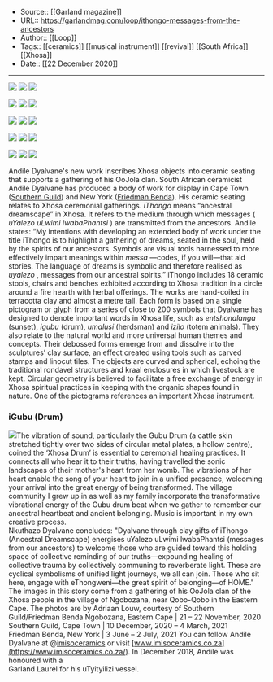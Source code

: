 ﻿
  * Source:: [[Garland magazine]]
  * URL:: https://garlandmag.com/loop/ithongo-messages-from-the-ancestors
  * Author:: [[Loop]]
  * Tags:: [[ceramics]] [[musical instrument]] [[revival]] [[South Africa]] [[Xhosa]]
  * Date:: [[22 December 2020]]


* * *
[![](https://garlandmag.com/wp-content/uploads/2020/12/AndileDyalvane_iThongo_2020_EasternCape_Cr.AdriaanLouwSGuildFriedmanBenda.76.LR_-1024x684.jpg)](https://garlandmag.com/wp-content/uploads/2020/12/AndileDyalvane_iThongo_2020_EasternCape_Cr.AdriaanLouwSGuildFriedmanBenda.76.LR_.jpg)
[![](https://garlandmag.com/wp-content/uploads/2020/12/AndileDyalvane_iThongo_2020_EasternCape_Cr.AdriaanLouwSGuildFriedmanBenda.105.LR_-1024x684.jpg)](https://garlandmag.com/wp-content/uploads/2020/12/AndileDyalvane_iThongo_2020_EasternCape_Cr.AdriaanLouwSGuildFriedmanBenda.105.LR_.jpg)
[![](https://garlandmag.com/wp-content/uploads/2020/12/AndileDyalvane_iThongo_2020_EasternCape_Cr.AdriaanLouwSGuildFriedmanBenda.163.LR_-1024x682.jpg)](https://garlandmag.com/wp-content/uploads/2020/12/AndileDyalvane_iThongo_2020_EasternCape_Cr.AdriaanLouwSGuildFriedmanBenda.163.LR_.jpg)
  

[![](https://garlandmag.com/wp-content/uploads/2020/12/AndileDyalvane_iThongo_2020_EasternCape_Cr.AdriaanLouwSGuildFriedmanBenda.53.LR_-1024x684.jpg)](https://garlandmag.com/wp-content/uploads/2020/12/AndileDyalvane_iThongo_2020_EasternCape_Cr.AdriaanLouwSGuildFriedmanBenda.53.LR_.jpg)
[![](https://garlandmag.com/wp-content/uploads/2020/12/AndileDyalvane_iThongo_2020_EasternCape_Cr.AdriaanLouwSGuildFriedmanBenda.55.LR_-1024x684.jpg)](https://garlandmag.com/wp-content/uploads/2020/12/AndileDyalvane_iThongo_2020_EasternCape_Cr.AdriaanLouwSGuildFriedmanBenda.55.LR_.jpg)
[![](https://garlandmag.com/wp-content/uploads/2020/12/AndileDyalvane_iThongo_2020_EasternCape_Cr.AdriaanLouwSGuildFriedmanBenda.44.LR_-1024x684.jpg)](https://garlandmag.com/wp-content/uploads/2020/12/AndileDyalvane_iThongo_2020_EasternCape_Cr.AdriaanLouwSGuildFriedmanBenda.44.LR_.jpg)
  

[![](https://garlandmag.com/wp-content/uploads/2020/12/AndileDyalvane_iThongo_2020_EasternCape_Cr.AdriaanLouwSGuildFriedmanBenda.05.LR_-684x1024.jpg)](https://garlandmag.com/wp-content/uploads/2020/12/AndileDyalvane_iThongo_2020_EasternCape_Cr.AdriaanLouwSGuildFriedmanBenda.05.LR_.jpg)
[![](https://garlandmag.com/wp-content/uploads/2020/12/AndileDyalvane_iThongo_2020_EasternCape_Cr.AdriaanLouwSGuildFriedmanBenda.121.LR_-1024x684.jpg)](https://garlandmag.com/wp-content/uploads/2020/12/AndileDyalvane_iThongo_2020_EasternCape_Cr.AdriaanLouwSGuildFriedmanBenda.121.LR_.jpg)
[![](https://garlandmag.com/wp-content/uploads/2020/12/AndileDyalvane_iThongo_2020_EasternCape_Cr.AdriaanLouwSGuildFriedmanBenda.110.LR_-684x1024.jpg)](https://garlandmag.com/wp-content/uploads/2020/12/AndileDyalvane_iThongo_2020_EasternCape_Cr.AdriaanLouwSGuildFriedmanBenda.110.LR_.jpg)
  

[![](https://garlandmag.com/wp-content/uploads/2020/12/AndileDyalvane_iThongo_2020_EasternCape_Cr.AdriaanLouwSGuildFriedmanBenda.133.LR_-846x1024.jpg)](https://garlandmag.com/wp-content/uploads/2020/12/AndileDyalvane_iThongo_2020_EasternCape_Cr.AdriaanLouwSGuildFriedmanBenda.133.LR_.jpg)
[![](https://garlandmag.com/wp-content/uploads/2020/12/AndileDyalvane_iThongo_2020_EasternCape_Cr.AdriaanLouwSGuildFriedmanBenda.131.LR_.jpg)](https://garlandmag.com/wp-content/uploads/2020/12/AndileDyalvane_iThongo_2020_EasternCape_Cr.AdriaanLouwSGuildFriedmanBenda.131.LR_.jpg)
[![](https://garlandmag.com/wp-content/uploads/2020/12/AndileDyalvane_iThongo_2020_EasternCape_Cr.AdriaanLouwSGuildFriedmanBenda.45.LR_-1024x684.jpg)](https://garlandmag.com/wp-content/uploads/2020/12/AndileDyalvane_iThongo_2020_EasternCape_Cr.AdriaanLouwSGuildFriedmanBenda.45.LR_.jpg)
  

[![](https://garlandmag.com/wp-content/uploads/2020/12/AndileDyalvane_iThongo_2020_EasternCape_Cr.AdriaanLouwSGuildFriedmanBenda.91.LR_-684x1024.jpg)](https://garlandmag.com/wp-content/uploads/2020/12/AndileDyalvane_iThongo_2020_EasternCape_Cr.AdriaanLouwSGuildFriedmanBenda.91.LR_.jpg)
[![](https://garlandmag.com/wp-content/uploads/2020/12/AndileDyalvane_iThongo_2020_EasternCape_Cr.AdriaanLouwSGuildFriedmanBenda.32.LR_-684x1024.jpg)](https://garlandmag.com/wp-content/uploads/2020/12/AndileDyalvane_iThongo_2020_EasternCape_Cr.AdriaanLouwSGuildFriedmanBenda.32.LR_.jpg)
[![](https://garlandmag.com/wp-content/uploads/2020/12/AndileDyalvane_iThongo_2020_EasternCape_Cr.AdriaanLouwSGuildFriedmanBenda.153.LR_-684x1024.jpg)](https://garlandmag.com/wp-content/uploads/2020/12/AndileDyalvane_iThongo_2020_EasternCape_Cr.AdriaanLouwSGuildFriedmanBenda.153.LR_.jpg)
  

Andile Dyalvane's new work inscribes Xhosa objects into ceramic seating that supports a gathering of his OoJola clan.
South African ceramicist Andile Dyalvane has produced a body of work for display in Cape Town ([Southern Guild](https://southernguild.co.za/)) and New York ([Friedman Benda](http://www.friedmanbenda.com/)). His ceramic seating relates to Xhosa ceremonial gatherings.
 _iThongo_ means “ancestral dreamscape” in Xhosa. It refers to the medium through which messages ( _uYalezo_ _uLwimi lwabaPhantsi_ ) are transmitted from the ancestors.
Andile states: “My intentions with developing an extended body of work under the title iThongo is to highlight a gathering of dreams, seated in the soul, held by the spirits of our ancestors. Symbols are visual tools harnessed to more effectively impart meanings within _messa_ —codes, if you will—that aid stories. The language of dreams is symbolic and therefore realised as _uyalezo_ , messages from our ancestral spirits.”
iThongo includes 18 ceramic stools, chairs and benches exhibited according to Xhosa tradition in a circle around a fire hearth with herbal offerings. The works are hand-coiled in terracotta clay and almost a metre tall. Each form is based on a single pictogram or glyph from a series of close to 200 symbols that Dyalvane has designed to denote important words in Xhosa life, such as _entshonalanga_ (sunset), _igubu_ (drum), _umalusi_ (herdsman) and _izilo_ (totem animals). They also relate to the natural world and more universal human themes and concepts.
Their debossed forms emerge from and dissolve into the sculptures’ clay surface, an effect created using tools such as carved stamps and linocut tiles. The objects are curved and spherical, echoing the traditional rondavel structures and kraal enclosures in which livestock are kept. Circular geometry is believed to facilitate a free exchange of energy in Xhosa spiritual practices in keeping with the organic shapes found in nature.
One of the pictograms references an important Xhosa instrument.
### iGubu (Drum)
![](https://garlandmag.com/wp-content/uploads/2020/12/6E80C1CF-1482-4036-A406-5E70D6641C19.png)The vibration of sound, particularly the Gubu Drum (a cattle skin stretched tightly over two sides of circular metal plates, a hollow centre), coined the ‘Xhosa Drum’ is essential to ceremonial healing practices. It connects all who hear it to their truths, having travelled the sonic landscapes of their mother's heart from her womb. The vibrations of her heart enable the song of your heart to join in a unified presence, welcoming your arrival into the great energy of being transformed. The village community I grew up in as well as my family incorporate the transformative vibrational energy of the Gubu drum beat when we gather to remember our ancestral heartbeat and ancient belonging. Music is important in my own creative process.  
Nkuthazo Dyalvane concludes:
"Dyalvane through clay gifts of iThongo (Ancestral Dreamscape) energises uYalezo uLwimi lwabaPhantsi (messages from our ancestors) to welcome those who are guided toward this holding space of collective reminding of our truths—expounding healing of collective trauma by collectively communing to reverberate light. These are cyclical symbolisms of unified light journeys, we all can join. Those who sit here, engage with eThongweni—the great spirit of belonging—of HOME."
The images in this story come from a gathering of his OoJola clan of the Xhosa people in the village of Ngobozana, near Qobo-Qobo in the Eastern Cape. The photos are by Adriaan Louw, courtesy of Southern Guild/Friedman Benda
Ngobozana, Eastern Cape | 21 – 22 November, 2020  
Southern Guild, Cape Town | 10 December, 2020 – 4 March, 2021  
Friedman Benda, New York | 3 June – 2 July, 2021
You can follow Andile Dyalvane at @[imisoceramics](https://instagram.com/imisoceramics) or visit [www.imisoceramics.co.za](https://www.imisoceramics.co.za/). In December 2018, Andile was honoured with a [](https://garlandmag.com/loop/andile-dyalvane/)  
Garland Laurel for his uTyityilizi vessel.
 
